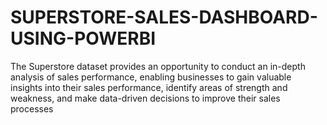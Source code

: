 # SUPERSTORE-SALES-DASHBOARD-USING-POWERBI

The Superstore dataset provides an opportunity to conduct an in-depth analysis of sales performance, enabling businesses to gain valuable insights into their sales performance, identify areas of strength and weakness, and make data-driven decisions to improve their sales processes
